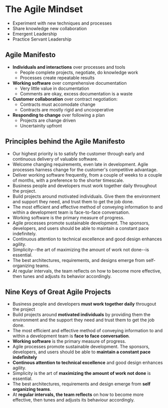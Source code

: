 # The Agile Mindset

- Experiment with new techniques and processes
- Share knowledge new collaboration
- Emergent Leadership 
- Practice Servant Leadership


## Agile Manifesto

- __Individuals and interactions__ over processes and tools
    - People complete projects, negotiate, do knowledge work 
    - Processes create repeatable results 
- __Working software__ over comprehensive documentation
    - Very little value in documentation
    - Comments are okay, excess documentation is a waste
- __Customer collaboration__ over contract negotiation: 
    - Contracts must accomodate change
    - Contracts are mostly rigid and uncooperative 
- __Responding to change__ over following a plan
    - Projects are change driven
    - Uncertainity upfront

## Principles behind the Agile Manifesto
- Our highest priority is to satisfy the customer through early and continuous delivery of valuable software.
- Welcome changing requirements, even late in development. Agile processes harness change for the customer's competitive advantage.
- Deliver working software frequently, from a couple of weeks to a couple of months, with a preference to the shorter timescale.
- Business people and developers must work together daily throughout the project.
- Build projects around motivated individuals. Give them the environment and support they need, and trust them to get the job done.
- The most efficient and effective method of conveying information to and within a development team is face-to-face conversation.
- Working software is the primary measure of progress.
- Agile processes promote sustainable development. The sponsors, developers, and users should be able to maintain a constant pace indefinitely.
- Continuous attention to technical excellence and good design enhances agility.
- Simplicity--the art of maximizing the amount of work not done--is essential.
- The best architectures, requirements, and designs emerge from self-organizing teams.
- At regular intervals, the team reflects on how to become more effective, then tunes and adjusts its behavior accordingly.

## Nine Keys of Great Agile Projects
- Business people and developers __must work together daily__ througout the project
- Build projects around __motivated individuals__ by providing them the environment and the support they need and trust them to get the job done. 
- The most efficient and effective method of conveying information to and within a development team is __face to face conversation__. 
- __Working software__ is the primary measure of progress. 
- Agile processes promote sustainable development. The sponsors, developers, and users should be able to __maintain a constant pace indefinitely__ 
- __Continous attention to technical excellence__ and good design enhances agility.
- Simplicity is the art of __maximizing the amount of work not done__ is essential. 
- The best architectures, requirements and design emerge from __self organizing teams__. 
- At __regular intervals, the team reflects__ on how to become more effective, then tunes and adjusts its behaviour accordingly. 
